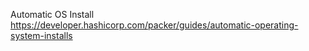 Automatic OS Install
https://developer.hashicorp.com/packer/guides/automatic-operating-system-installs
